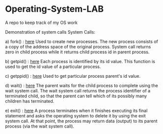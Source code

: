 # Operating-System-LAB
A repo to keep track of my OS work

Demonstration of system calls
System Calls: 

a) fork() : [here]("https://github.com/AayushTyagi1/Operating-System-LAB/blob/master/fork.c") Used to create new processes. The new process consists of a copy of the address space of the original process. System call returns zero in child process while it returns child process id in parent process. 

b) getpid() : [here]("https://github.com/AayushTyagi1/Operating-System-LAB/blob/master/pid.c") Each process is identified by its id value. This function is used to get the id value of a particular process. 

c) getppid() : [here]("https://github.com/AayushTyagi1/Operating-System-LAB/blob/master/ppid.c") Used to get particular process parent's id value. 

d) wait() : [here]("https://github.com/AayushTyagi1/Operating-System-LAB/blob/master/wait.c") The parent waits for the child process to complete using the wait system call. The wait system call returns the process identifier of a terminated child, so that the parent can tell which of its possibly many children has terminated. 

e) exit() : [here]("https://github.com/AayushTyagi1/Operating-System-LAB/blob/master/wait.c") A process terminates when it finishes executing its final statement and asks the operating system to delete it by using the exit system call. At that point, the process may return data (output) to its parent process (via the wait system call).
